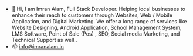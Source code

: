 - 👋  Hi, I am Imran Alam, Full Stack Developer. Helping local businesses to enhance their reach to customers through Websites, Web / Mobile Application, and Digital Marketing. We offer a long range of services like Website Designing, Android Application, School Management System, LMS Software, Point of Sale (Pos) , SEO, Social media Marketing, and Technical Support as well..
- 📫  info@imranalam.in

<!---
ErIMRANALAM/ErIMRANALAM is a ✨ special ✨ repository because its `README.md` (this file) appears on your GitHub profile.
You can click the Preview link to take a look at your changes.
--->
